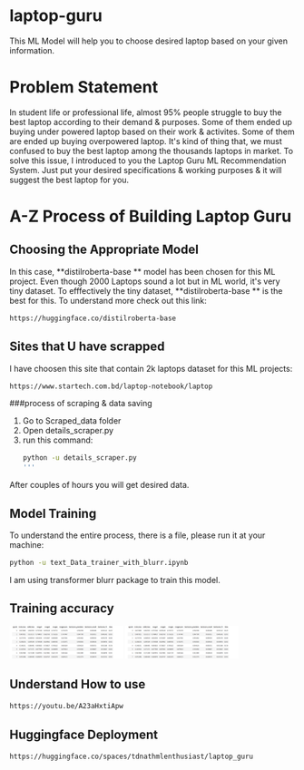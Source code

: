 # laptop-guru
This ML Model will help you to choose desired laptop based on your given information. 

# Problem Statement

In student life or professional life, almost 95% people struggle to buy the best laptop according to their demand & purposes. Some of them ended up buying under powered laptop based on their work & activites. Some of them are ended up buying overpowered laptop. It's kind of thing that, we must confused to buy the best laptop among the thousands laptops in market. To solve this issue, I introduced to you the Laptop Guru ML Recommendation System. Just put your desired specifications & working purposes & it will suggest the best laptop for you. 

# A-Z Process of Building Laptop Guru

## Choosing the Appropriate Model

In this case, **distilroberta-base ** model has been chosen for this ML project. Even though 2000 Laptops sound a lot but in ML world, it's very tiny dataset. To efffectively the tiny dataset, **distilroberta-base ** is the best for this. To understand more check out this link:
```bash
https://huggingface.co/distilroberta-base
```
## Sites that U have scrapped

I have choosen this site that contain 2k laptops dataset for this ML projects:
```bash
https://www.startech.com.bd/laptop-notebook/laptop
```
###process of scraping & data saving
1. Go to Scraped_data folder
2. Open details_scraper.py
3. run this command:
   ```bash
   python -u details_scraper.py
   '''
  After couples of hours you will get desired data. 

## Model Training
To understand the entire process, there is a file, please run it at your machine:
```bash
python -u text_Data_trainer_with_blurr.ipynb
```

I am using transformer blurr package to train this model. 

## Training accuracy
<img src="https://github.com/darkangrycoder/laptop-guru/blob/main/Annotation%202023-10-17%20133222.png" alt="Stage_0_Training_Image" width="200"/>
<img src="https://github.com/darkangrycoder/laptop-guru/blob/main/Annotation%202023-10-17%20133222.png" alt="Stage_0_Training_Image" width="200"/>

## Understand How to use
```bash
https://youtu.be/A23aHxtiApw
```
## Huggingface Deployment
```
https://huggingface.co/spaces/tdnathmlenthusiast/laptop_guru
```
